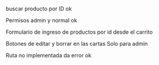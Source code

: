 buscar producto por ID ok

Permisos admin y normal ok 

Formulario de ingreso de productos por id desde el carrito

Botones de editar y borrar en las cartas Solo para admin

Ruta no implementada da error ok